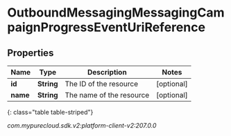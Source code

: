# OutboundMessagingMessagingCampaignProgressEventUriReference


## Properties

| Name | Type | Description | Notes |
| ------------ | ------------- | ------------- | ------------- |
| **id** | **String** | The ID of the resource |  [optional] |
| **name** | **String** | The name of the resource |  [optional] |
{: class="table table-striped"}




_com.mypurecloud.sdk.v2:platform-client-v2:207.0.0_
